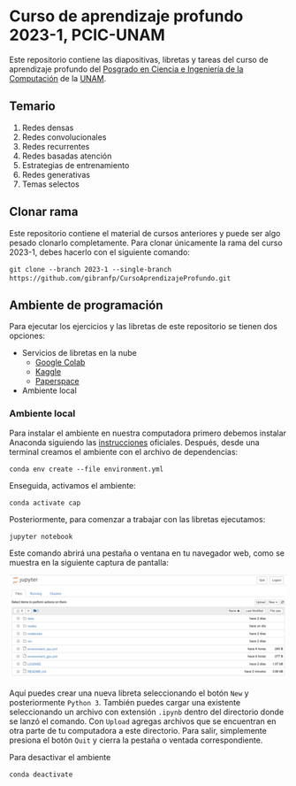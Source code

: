 # Curso de aprendizaje profundo 2023-1, PCIC-UNAM
Este repositorio contiene las diapositivas, libretas y tareas del curso de aprendizaje profundo del [Posgrado en Ciencia e Ingeniería de la Computación](http://www.mcc.unam.mx/) de la [UNAM](https://www.unam.mx/).


## Temario
1. Redes densas
2. Redes convolucionales
3. Redes recurrentes
4. Redes basadas atención
5. Estrategias de entrenamiento
6. Redes generativas
7. Temas selectos

## Clonar rama
Este repositorio contiene el material de cursos anteriores y puede ser algo pesado clonarlo completamente. Para clonar únicamente la rama del curso 2023-1, debes hacerlo con el siguiente comando:

```
git clone --branch 2023-1 --single-branch https://github.com/gibranfp/CursoAprendizajeProfundo.git
```

## Ambiente de programación
Para ejecutar los ejercicios y las libretas de este repositorio se tienen dos opciones:

* Servicios de libretas en la nube
    * [Google Colab](https://colab.research.google.com/)
    * [Kaggle](https://www.kaggle.com/)
    * [Paperspace](https://www.paperspace.com/)
* Ambiente local

### Ambiente local
Para instalar el ambiente en nuestra computadora primero debemos instalar Anaconda siguiendo las [instrucciones](https://docs.anaconda.com/anaconda/install/) oficiales. Después, desde una terminal creamos el ambiente con el archivo de dependencias:

```
conda env create --file environment.yml
```

Enseguida, activamos el ambiente:

```
conda activate cap
```

Posteriormente, para comenzar a trabajar con las libretas ejecutamos:

```
jupyter notebook
```

Este comando abrirá una pestaña o ventana en tu navegador web, como se muestra en la siguiente captura de pantalla:

![](figs/jupyter_notebook.png)

Aquí puedes crear una nueva libreta seleccionando el botón `New` y posteriormente `Python 3`. También puedes cargar una existente seleccionando un archivo con extensión `.ipynb` dentro del directorio donde se lanzó el comando. Con `Upload` agregas archivos que se encuentran en otra parte de tu computadora a este directorio. Para salir, simplemente presiona el botón `Quit` y cierra la pestaña o ventada correspondiente.

Para desactivar el ambiente

```
conda deactivate
```

